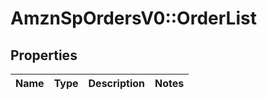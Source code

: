 # AmznSpOrdersV0::OrderList

## Properties
Name | Type | Description | Notes
------------ | ------------- | ------------- | -------------


